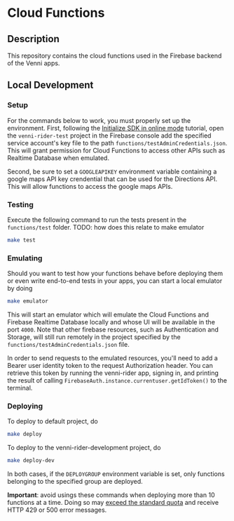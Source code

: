 # Cloud Functions

## Description

This repository contains the cloud functions used in the Firebase backend of the Venni apps.

## Local Development

### Setup

For the commands below to work, you must properly set up the environment. First, following the [Initialize SDK in online mode](https://firebase.google.com/docs/functions/unit-testing?authuser=1) tutorial, open the `venni-rider-test` project in the Firebase console add the specified service account's key file to the path `functions/testAdminCredentials.json`. This will grant permission for Cloud Functions to access other APIs such as Realtime Database when emulated.

Second, be sure to set a `GOOGLEAPIKEY` environment variable containing a google maps API key crendential that can be used for the Directions API. This will allow functions to access the google maps APIs.

### Testing

Execute the following command to run the tests present in the `functions/test` folder.
TODO: how does this relate to make emulator

```bash
make test
```

### Emulating

Should you want to test how your functions behave before deploying them or even write end-to-end tests in your apps, you can start a local emulator by doing

```bash
make emulator
```

This will start an emulator which will emulate the Cloud Functions and Firebase Realtime Database locally and whose UI will be available in the port `4000`. Note that other firebase resources, such as Authentication and Storage, will still run remotely in the project specified by the `functions/testAdminCredentials.json` file.

In order to send requests to the emulated resources, you'll need to add a Bearer user identity token to the request Authorization header. You can retrieve this token by running the venni-rider app, signing in, and printing the result of calling `FirebaseAuth.instance.currentuser.getIdToken()` to the terminal.

### Deploying

To deploy to default project, do

```bash
make deploy
```

To deploy to the venni-rider-development project, do

```bash
make deploy-dev
```

In both cases, if the `DEPLOYGROUP` environment variable is set, only functions belonging to the specified group are deployed.

**Important**: avoid usings these commands when deploying more than 10 functions at a time. Doing so may [exceed the standard quota](https://firebase.google.com/docs/functions/manage-functions) and receive HTTP 429 or 500 error messages.
